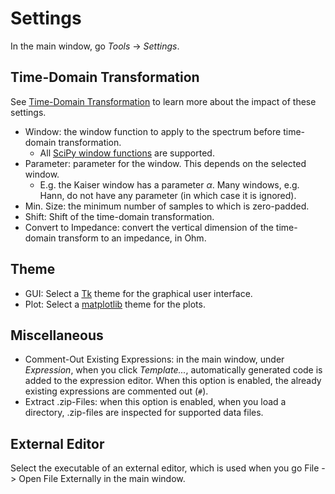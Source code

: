 Settings
========

In the main window, go *Tools* → *Settings*.

Time-Domain Transformation
--------------------------

See [Time-Domain Transformation](main.md) to learn more about the impact of these settings.

- Window: the window function to apply to the spectrum before time-domain transformation.
    - All [SciPy window functions](https://docs.scipy.org/doc/scipy/reference/signal.windows.html) are supported.
- Parameter: parameter for the window. This depends on the selected window.
    - E.g. the Kaiser window has a parameter $\alpha$. Many windows, e.g. Hann, do not have any parameter (in which case it is ignored).
- Min. Size: the minimum number of samples to which is zero-padded.
- Shift: Shift of the time-domain transformation.
- Convert to Impedance: convert the vertical dimension of the time-domain transform to an impedance, in Ohm.

Theme
-----

- GUI: Select a [Tk](https://tkdocs.com/) theme for the graphical user interface.
- Plot: Select a [matplotlib](https://matplotlib.org/stable/users) theme for the plots.

Miscellaneous
-------------

- Comment-Out Existing Expressions: in the main window, under *Expression*, when you click *Template...*, automatically generated code is added to the expression editor. When this option is enabled, the already existing expressions are commented out (`#`).
- Extract .zip-Files: when this option is enabled, when you load a directory, .zip-files are inspected for supported data files.

External Editor
---------------

Select the executable of an external editor, which is used when you go File -> Open File Externally in the main window.

